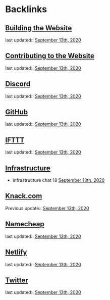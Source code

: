 
# Backlinks
## [Building the Website](<Building the Website.md>)
last updated:: [September 13th, 2020](<September 13th, 2020.md>)

## [Contributing to the Website](<Contributing to the Website.md>)
last updated:: [September 13th, 2020](<September 13th, 2020.md>)

## [Discord](<Discord.md>)
last updated:: [September 13th, 2020](<September 13th, 2020.md>)

## [GitHub](<GitHub.md>)
last updated:: [September 13th, 2020](<September 13th, 2020.md>)

## [IFTTT](<IFTTT.md>)
last updated:: [September 13th, 2020](<September 13th, 2020.md>)

## [Infrastructure](<Infrastructure.md>)
- infrastructure chat 18 [September 13th, 2020](<September 13th, 2020.md>)

## [Knack.com](<Knack.com.md>)
Previous update:: [September 13th, 2020](<September 13th, 2020.md>)

## [Namecheap](<Namecheap.md>)
last updated:: [September 13th, 2020](<September 13th, 2020.md>)

## [Netlify](<Netlify.md>)
last updated:: [September 13th, 2020](<September 13th, 2020.md>)

## [Twitter](<Twitter.md>)
last updated:: [September 13th, 2020](<September 13th, 2020.md>)

